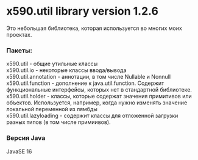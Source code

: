 # x590.util library version 1.2.6
Это небольшая библиотека, которая используется во многих моих проектах.

### Пакеты:
x590.util - общие утильные классы  
x590.util.io - некоторые классы ввода/вывода  
x590.util.annotation - аннотации, в том числе Nullable и Nonnull  
x590.util.function - дополнение к java.util.function. Содержит функциональные интерфейсы, которых нет в стандартной библиотеке.  
x590.util.holder - классы, которые содержат значения примитивов или объектов. Используется, например, когда нужно изменять значение локальной переменной из лямбды  
x590.util.lazyloading - содержит классы для отложенной загрузки разных типов (в том числе примиивов).  

### Версия Java
JavaSE 16

